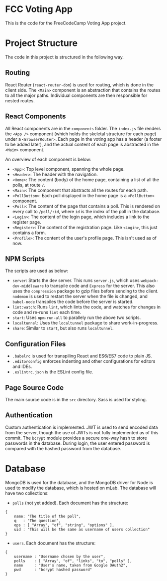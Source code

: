 # FCC Voting App
This is the code for the FreeCodeCamp Voting App project.

# Project Structure
The code in this project is structured in the following way.  

## Routing
React Router (`react-router-dom`) is used for routing, which is done in the client side. The `<Main>` component is an abstraction that contains the routes to all the major paths. Individual components are then responsible for nested routes.

## React Components
All React components are in the `components` folder. The `index.js` file renders the `<App />` component (which holds the skeletal structure for each page) under a `<BrowserRouter>`. Each page in the voting app has a header (a footer to be added later), and the actual content of each page is abstracted in the `<Main>` component.  

An overview of each component is below:
* `<App>`: Top level component, spanning the whole page.
* `<Header>`: The header with the navigation.
* `<Home>`: The content (body) of the home page, containing a list of all the polls, at route `/`.
* `<Main>`: The component that abstracts all the routes for each path.
* `<PollButton>`: Each poll displayed in the home page is a `<PollButton>` component.
* `<Poll>`: The content of the page that contains a poll. This is rendered on every call to `/poll/:id`, where `id` is the index of the poll in the database.
* `<Login>`: The content of the login page, which includes a link to the register page.
* `<Register>`: The content of the registration page. Like `<Login>`, this just contains a form.
* `<Profile>`: The content of the user's profile page. This isn't used as of now.

## NPM Scripts
The scripts are used as below:
* `server`: Starts the dev server. This runs `server.js`, which uses `webpack-dev-middleware` to transpile code and `Express` for the server. This also uses the `compression` package to gzip files before sending to the client. `nodemon` is used to restart the server when the file is changed, and `babel-node` transpiles the code before the server is started.
* `lint:watch`: Runs `lint`, which lints the code, and watches for changes in code and re-runs `lint` each time.
* `start`: Uses `npm-run-all` to parallely run the above two scripts.
* `localtunnel`: Uses the `localtunnel` package to share work-in-progress.
* `share`: Similar to `start`, but also runs `localtunnel`.

## Configuration Files
* `.babelrc` is used for transpiling React and ES6/ES7 code to plain JS.
* `.editorconfig` enforces indenting and other configurations for editors and IDEs.
* `.eslintrc.json` is the ESLint config file.

## Page Source Code
The main source code is in the `src` directory. Sass is used for styling.

## Authentication
Custom authentication is implemented. JWT is used to send encoded data from the server, though the use of JWTs is not fully implemented as of this commit. The `bcrypt` module provides a secure one-way hash to store passwords in the database. During login, the user entered password is compared with the hashed password from the database.

# Database
MongoDB is used for the database, and the MongoDB driver for Node is used to modify the database, which is hosted on mLab. The database will have two collections:
* `polls` (not yet added). Each document has the structure:
```
{
    name: "The title of the poll",
    q   : "The question",
    ops : [ "Array", "of", "string", "options" ],
    uid : "This will be the same as username of users collection"
}
```
* `users`. Each document has the structure:
```
{
    username : "Username chosen by the user",
    polls    : [ "Array", "of", "links", "to", "polls" ],
    name     : "User's name, taken from Google OAuth2",
    pwd      : "bcrypt hashed password"
}
```

